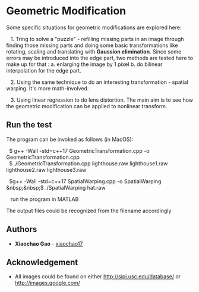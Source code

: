 # Geometric Modification

Some specific situations for geometric modifications are explored here:

&nbsp;&nbsp; 1. Tring to solve a "puzzle" - refilling missing parts in an image through finding those missing parts and doing some basic transformations like rotating, scaling and translating with **Gaussion elimination**. Since some errors may be introduced into the edge part, two methods are tested here to make up for that :  a. enlarging the image by 1 pixel b. do bilinear interpolation for the edge part.  

&nbsp;&nbsp; 2. Using the same technique to do an interesting transformation - spatial warping. It's more math-involved.  

&nbsp;&nbsp; 3. Using linear regression to do lens distortion. The main aim is to see how the geometric modification can be applied to nonlinear transform.


## Run the test

The program can be invoked as follows (in MacOS):  

&nbsp;&nbsp;$ g++ -Wall -std=c++17 GeometricTransformation.cpp -o GeometricTransformation.cpp  
&nbsp;&nbsp;$ ./GeometricTransformation.cpp lighthouse.raw lighthouse1.raw lighthouse2.raw lighthouse3.raw

&nbsp;&nbsp;$g++ -Wall -std=c++17 SpatialWarping.cpp -o SpatialWarping  
&nbsp;&nbsp;$ ./SpatialWarping hat.raw   

&nbsp;&nbsp; run the program in MATLAB

The output files could be recognized from the filename accordingly


## Authors

* **Xiaochao Gao** - [xiaochao17](https://github.com/xiaochao17)

## Acknowledgement 

* All images could be found on either http://sipi.usc.edu/database/ or http://images.google.com/
